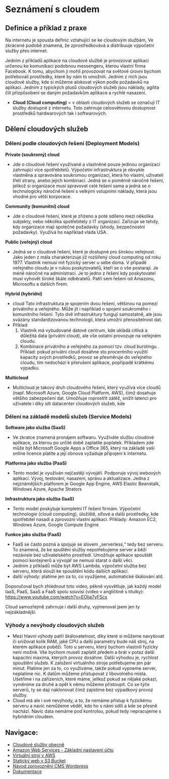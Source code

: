 # Seznámení s cloudem

## Definice a příklad z praxe

Na internetu je spousta definic vztahující se ke cloudovým službám, Ve zkrácené podobě znamená, že zprostředkovává a distribuuje výpočetní služby přes internet.

Jedním z příkladů aplikace na cloudové službě je provozovat aplikaci určenou ke komunikaci podobnou messengeru, kterou vlastní firma Facebook. K tomu, abychom ji mohli provozovat na světové úrovni bychom potřebovali prostředky, které by nám to umožnili. Jedním z nich jsou cloudové služby, kde si můžeme alokovat výkon podle požadavků na aplikaci. Jedním z typických plusů cloudových služeb jsou náklady, agilita čili přizpůsobení se daným požadavkům aplikace a rychlé nasazení.

- **Cloud (Cloud computing)** = v oblasti cloudových služeb se označují IT služby dostupné z internetu. Toto zahrnuje celosvětovou dostupnost prostředků hardwarových tak i softwarových.

## Dělení cloudových služeb

###	Dělení podle cloudových řešení (Deployment Models)

**Private (soukromý) cloud**
  - Jde o cloudové řešení využívané a vlastněné pouze jedinou organizací zahrnující více spotřebitelů. Výpočetní infrastruktura je obvykle vlastněna a spravována soukromou organizací, která ho vlastní, uživateli třetí strany, anebo jejich kombinací. Jedná se o poměrně náročné řešení, jelikož si organizace musí spravovat celé řešení sama a jedná se o technologicky náročné řešení s velkými vstupními náklady, která jsou vhodné pro větší korporace.

**Community (komunitní) cloud**
  - Jde o cloudové řešení, které je zřízeno a poté sdíleno mezi několika subjekty, nebo několika spotřebitely z IT organizací. Zařizuje se tehdy, kdy organizace mají společné požadavky (shody, bezpečnostní požadavky). Využívá ho například vláda USA.

**Public (veřejný) cloud**
  - Jedná se o cloudové řešení, které je dostupné pro širokou veřejnost. Jako jeden z mála charakterizuje již rozšířený cloud computing od roku 1977. Vlastník nemusí mít fyzický server u sebe doma. V případě veřejného cloudu je v rukou poskytovatelů, kteří se o vše postarají. Je méně náročné na administraci. Je to jedno z řešení kdy poskytovatel musí vyhovět široké škále odběratelů. Patří sem řešení od Amazonu, Microsoftu a dalších firem.

**Hybrid (hybridní)**
  - cloud Tato infrastruktura je spojením dvou řešení, většinou na pomezí privátního a veřejného. Může jít i například o spojení soukromého i komunitního řešení. Tyto dvě infrastruktury fungují samostatně, ale jsou svázány standardizovanou technologií, která umožní přenositelnost dat. 
  - Příklad:
    1.	Vlastník má vybudované datové centrum, kde ukládá citlivá a důležitá data (privátní cloud), ale vše ostatní provozuje na veřejném cloudu.
    2.	Kombinace privátního a veřejného za pomocí tzv. cloud burstingu . Příklad: pokud privátní cloud dosáhne sto procentního využití kapacity svých prostředků, provoz se přesměruje do veřejného cloudu, tím nedochází k přerušení aplikace, popřípadě krátkému výpadku.

**Multicloud**
  - Multicloud je takový druh cloudového řešení, který využívá více cloudů (např. Microsoft Azure, Google Cloud Platform, AWS), čímž dosahuje většího zabezpečení dat. Umožňuje roprostřít zátěž, snížit latenci pro uživatele i díky síti datacenter cloudových služeb, kde 

### Dělení na základě modelů služeb (Service Models)

**Software jako služba (SaaS)** 
   - Ve zkratce znamená pronájem softwaru. Využíváte službu cloudové aplikace, za kterou po určité době zaplatíte poplatek. Příkladem zde může být Microsoft Google Apps a Office 365, který na základě vaší online licence platíte a její obnova vyžaduje připojení k internetu.

**Platforma jako služba (PaaS)**
   - Tento model je využíván nejčastěji vývojáři. Podporuje vývoj webových aplikací. Vývoj, testování, nasazení, správu a aktualizace. Jedna z nejznámějších platforem je Google App Engine, AWS Elastic Beanstalk, Windows Azure, Apache Strators

**Infrastruktura jako služba (IaaS)**
   - Tento model poskytuje kompletní IT řešení firmám. Výpočetní technologie (cloud computing), úložiště, síťové a další prostředky, kde spotřebitel nasadí a zprovozní vlastní aplikaci. Příklady: Amazon EC2, Windows Azure, Google Compute Engine

**Funkce jako služba (FaaS)**
   - FaaS se často pozná a spojuje se slovem „serverless,“ tedy bez serveru. To znamená, že ke spuštění služby nepotřebujeme server a běží nezávisle bez uživatelského prostředí. Umožňuje aplikace spouštět pomocí kontejnerů a vývojář se nemusí starat o další věci.
   - Jedním z příkladů může být AWS Lambda, výpočetní služba bez serveru, která slouží ke spouštění kódu dalších aplikací.
   - další výhody: platíme jen za to, co využijeme, automatické škálování atd.

Doporučoval bych zhlédnout toto video, pěkně vysvětluje, jak každý model IaaS, PaaS, SaaS a FaaS spolu souvisí (video v angličtině s titulky): https://www.youtube.com/watch?v=EOIja7yFScs

Cloud samozřejmě zahrnuje i další druhy, vyjmenoval jsem jen ty nejzákladnější.

### Výhody a nevýhody cloudových služeb

- Mezi hlavní výhody patří škálovatelnost, díky které si můžeme navyšovat či snižovat kolik RAM, jaké CPU a další parametry bude náš stroj, na kterém aplikace poběží. Toto u serveru, který bychom vlastnili fyzicky není možné. Vše bychom museli zaplatit předem a brát v potaz další kapacitní maxima, kterých provoz dosáhne. Další výhodou je, rychlost spouštění služeb. K založení virtuálního stroje potřebujeme jen pár minut. Platíme jen za to, co využíváme, takže pokud vypneme server, neplatíme nic. K datům můžeme přistupovat z libovolného místa. Ušetříme i na zařízeních, které máme, jelikož pokud se nějaké pokazí, vyměníme za druhé a opět k němu můžeme přistoupit. Co se týče serverů, ty se dají naklonovat čímž zajistíme bez výpadkový provoz služby.
- Cloud má ale i své nevýhody, a to, že nemáme přístup k fyzickému serveru a navíc nemůžeme vědět, kdo ho s námi sdílí a kde se přesně nachází. Navíc data nemáme pod kontrolou, pokud tedy nepracujeme s hybridním cloudem.

## Navigace:
  - [Cloudové služby obecně](Cloudove_sluzby_obecne.md)
  - [Amazon Web Services - Základní nastavení účtu](AWS_nastaveni.md)
  - [Virtuální stroj v AWS](AWS_navod_VM.md)
  - [Statický web v S3 Bucket](AWS_navod_static_website.md)
  - [Návod zprovoznění CMS Wordpress](AWS_navod_wordpress.md)
  - [Dokumentace](docs/Dokumentace.doc)